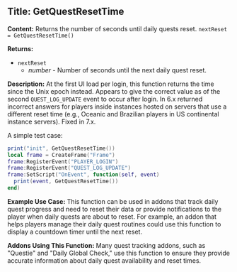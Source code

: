 ## Title: GetQuestResetTime

**Content:**
Returns the number of seconds until daily quests reset.
`nextReset = GetQuestResetTime()`

**Returns:**
- `nextReset`
  - *number* - Number of seconds until the next daily quest reset.

**Description:**
At the first UI load per login, this function returns the time since the Unix epoch instead. Appears to give the correct value as of the second `QUEST_LOG_UPDATE` event to occur after login.
In 6.x returned incorrect answers for players inside instances hosted on servers that use a different reset time (e.g., Oceanic and Brazilian players in US continental instance servers). Fixed in 7.x.

A simple test case:
```lua
print("init", GetQuestResetTime())
local frame = CreateFrame("Frame")
frame:RegisterEvent("PLAYER_LOGIN")
frame:RegisterEvent("QUEST_LOG_UPDATE")
frame:SetScript("OnEvent", function(self, event)
  print(event, GetQuestResetTime())
end)
```

**Example Use Case:**
This function can be used in addons that track daily quest progress and need to reset their data or provide notifications to the player when daily quests are about to reset. For example, an addon that helps players manage their daily quest routines could use this function to display a countdown timer until the next reset.

**Addons Using This Function:**
Many quest tracking addons, such as "Questie" and "Daily Global Check," use this function to ensure they provide accurate information about daily quest availability and reset times.